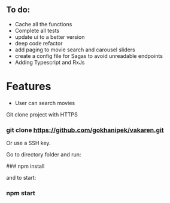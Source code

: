 ## To do: 
- Cache all the functions 
- Complete all tests
- update ui to a better version
- deep code refactor
- add paging to movie search and carousel sliders
- create a config file for Sagas to avoid unreadable endpoints 
- Adding Typescript and RxJs

# Features
- User can search movies

Git clone project with HTTPS 

### git clone https://github.com/gokhanipek/vakaren.git

Or use a SSH key. 

Go to directory folder and run:

### npm install 

and to start: 

### npm start
